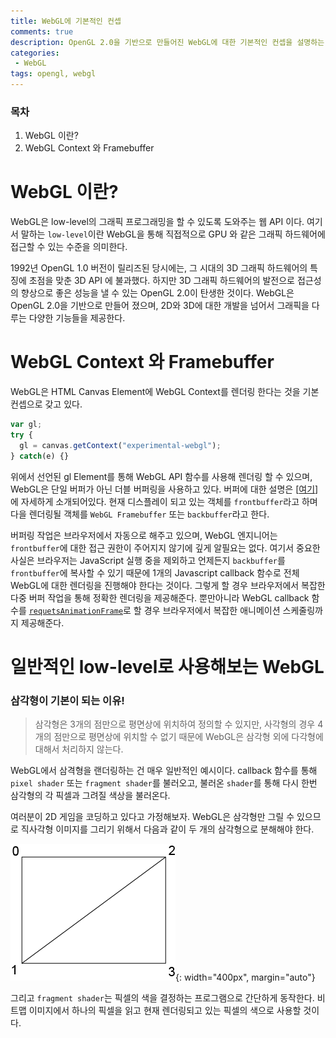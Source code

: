 ```yaml
---
title: WebGL에 기본적인 컨셉
comments: true
description: OpenGL 2.0을 기반으로 만들어진 WebGL에 대한 기본적인 컨셉을 설명하는 해외 블로그의 글을 번역하면서 약간의 수정을 추가했습니다.
categories:
 - WebGL
tags: opengl, webgl
---
```



### 목차

1. WebGL 이란?
2. WebGL Context 와 Framebuffer


# WebGL 이란?

WebGL은 low-level의 그래픽 프로그래밍을 할 수 있도록 도와주는 웹 API 이다. 여기서 말하는 `low-level`이란 WebGL을 통해 직접적으로 GPU 와 같은 그래픽 하드웨어에 접근할 수 있는 수준을 의미한다. 

1992년 OpenGL 1.0 버전이 릴리즈된 당시에는, 그 시대의 3D 그래픽 하드웨어의 특징에 초점을 맞춘 3D API 에 불과했다. 하지만 3D 그래픽 하드웨어의 발전으로 접근성의 향상으로 좋은 성능을 낼 수 있는 OpenGL 2.0이 탄생한 것이다. WebGL은 OpenGL 2.0을 기반으로 만들어 졌으며, 2D와 3D에 대한 개발을 넘어서 그래픽을 다루는 다양한 기능들을 제공한다. 


# WebGL Context 와 Framebuffer

WebGL은 HTML Canvas Element에 WebGL Context를 렌더링 한다는 것을 기본 컨셉으로 갖고 있다.

```javascript
var gl;
try {
  gl = canvas.getContext("experimental-webgl");
} catch(e) {}
```

위에서 선언된 gl Element를 통해 WebGL API 함수를 사용해 렌더링 할 수 있으며, WebGL은 단일 버퍼가 아닌 더블 버퍼링을 사용하고 있다. 버퍼에 대한 설명은 [[여기](https://huiyu.tistory.com/entry/%EC%BB%B4%ED%93%A8%ED%84%B0-%EA%B7%B8%EB%9E%98%ED%94%BD%EC%8A%A4-%EC%9D%B4%EB%A1%A0-%EC%A0%95%EB%A6%AC-%EB%8D%94%EB%B8%94%EB%B2%84%ED%8D%BC%EB%A7%81Double-Buffering)]에 자세하게 소개되어있다. 현재 디스플레이 되고 있는 객체를 `frontbuffer`라고 하며 다을 렌더링될 객체를  `WebGL Framebuffer` 또는 `backbuffer`라고 한다.

버퍼링 작업은 브라우저에서 자동으로 해주고 있으며, WebGL 엔지니어는 `frontbuffer`에 대한 접근 권한이 주어지지 않기에 깊게 알필요는 없다. 여기서 중요한 사실은 브라우저는 JavaScript 실행 중을 제외하고 언제든지 `backbuffer`를 `frontbuffer`에 복사할 수 있기 때문에 1개의 Javascript callback 함수로 전체 WebGL에 대한 렌더링을 진행해야 한다는 것이다. 그렇게 할 경우 브라우저에서 복잡한 다중 버퍼 작업을 통해 정확한 렌더링을 제공해준다. 뿐만아니라 WebGL callback 함수를 [`requetsAnimationFrame`](https://developer.mozilla.org/en-US/docs/Web/API/window/requestAnimationFrame)로 할 경우 브라우저에서 복잡한 애니메이션 스케줄링까지 제공해준다.


# 일반적인 low-level로 사용해보는 WebGL

### 삼각형이 기본이 되는 이유!

> 삼각형은 3개의 점만으로 평면상에 위치하여 정의할 수 있지만, 사각형의 경우 4개의 점만으로 평면상에 위치할 수 없기 때문에 WebGL은 삼각형 외에 다각형에 대해서 처리하지 않는다.

WebGL에서 삼격형을 랜더링하는 건 매우 일반적인 예시이다. callback 함수를 통해 `pixel shader` 또는 `fragment shader`를 불러오고, 불러온 `shader`를 통해 다시 한번 삼각형의 각 픽셀과 그려질 색상을 불러온다. 

여러분이 2D 게임을 코딩하고 있다고 가정해보자. WebGL은 삼각형만 그릴 수 있으므로 직사각형 이미지를 그리기 위해서 다음과 같이 두 개의 삼각형으로 분해해야 한다.

![webgl-rectangle](https://raw.githubusercontent.com/wkddnjset/wkddnjset.github.io/master/_posts/images/2020-06/webgl-rectangle.png){: width="400px", margin="auto"}

그리고 `fragment shader`는 픽셀의 색을 결정하는 프로그램으로 간단하게 동작한다. 비트맵 이미지에서 하나의 픽셀을 읽고 현재 렌더링되고 있는 픽셀의 색으로 사용할 것이다.


